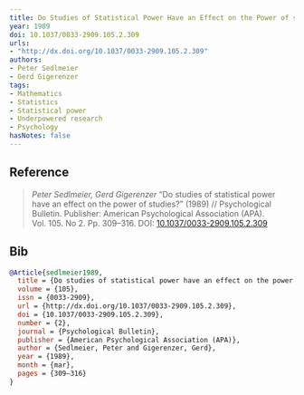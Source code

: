 ```yaml
---
title: Do Studies of Statistical Power Have an Effect on the Power of studies?
year: 1989
doi: 10.1037/0033-2909.105.2.309
urls:
- "http://dx.doi.org/10.1037/0033-2909.105.2.309"
authors:
- Peter Sedlmeier
- Gerd Gigerenzer
tags:
- Mathematics
- Statistics
- Statistical power
- Underpowered research
- Psychology
hasNotes: false
---
```


## Reference

> <i>Peter Sedlmeier, Gerd Gigerenzer</i> “Do studies of statistical power have an effect on the power of studies?” (1989) // Psychological Bulletin. Publisher: American Psychological Association (APA). Vol.&nbsp;105. No&nbsp;2. Pp.&nbsp;309–316. DOI:&nbsp;<a href='https://doi.org/10.1037/0033-2909.105.2.309'>10.1037/0033-2909.105.2.309</a>

## Bib

```bib
@Article{sedlmeier1989,
  title = {Do studies of statistical power have an effect on the power of studies?},
  volume = {105},
  issn = {0033-2909},
  url = {http://dx.doi.org/10.1037/0033-2909.105.2.309},
  doi = {10.1037/0033-2909.105.2.309},
  number = {2},
  journal = {Psychological Bulletin},
  publisher = {American Psychological Association (APA)},
  author = {Sedlmeier, Peter and Gigerenzer, Gerd},
  year = {1989},
  month = {mar},
  pages = {309–316}
}
```
